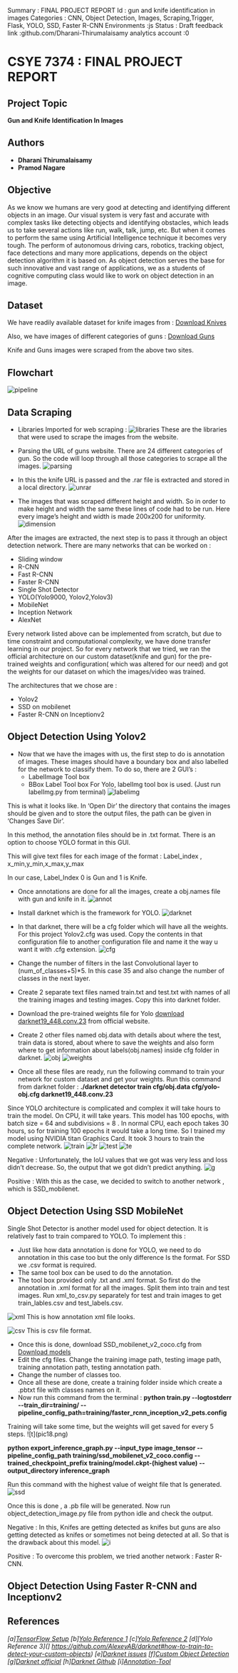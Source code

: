 Summary : FINAL PROJECT REPORT 
Id : gun and knife identification in images 
Categories : CNN, Object Detection, Images, Scraping,Trigger, Flask, YOLO, SSD, Faster R-CNN
Environments :js 
Status : Draft
feedback link :github.com/Dharani-Thirumalaisamy
analytics account :0

# CSYE 7374 : FINAL PROJECT REPORT

## Project Topic
<b>Gun and Knife Identification In Images</b>

## Authors
* <b> Dharani Thirumalaisamy </b>
* <b> Pramod Nagare </b> 
 
## Objective 

As we know we humans are very good at detecting and identifying different objects in an image. 
Our visual system is very fast and accurate with complex tasks like detecting objects and identifying obstacles, 
which leads us to take several actions like run, walk, talk, jump, etc. 
But when it comes to perform the same using Artificial Intelligence technique it becomes very tough. 
The perform of autonomous driving cars, robotics, tracking object, face detections and many more applications, 
depends on the object detection algorithm it is based on. As object detection serves the base for such innovative and 
vast range of applications, we as a students of cognitive computing class would like to work on object detection in an image.

## Dataset 
We have readily available dataset for knife images from :
[Download Knives](http://kt.agh.edu.pl/matiolanski/KnivesImagesDatabase/) 

Also, we have images of different categories of guns :
[Download Guns](http://www.imfdb.org/wiki/Category:Gun)

Knife and Guns images were scraped from the above two sites. 

## Flowchart
![pipeline](pip.png)

## Data Scraping 
* Libraries Imported for web scraping :
![libraries](pic1.png)
These are the libraries that were used to scrape the images from the website. 

* Parsing the URL of guns website. 
There are 24 different categories of gun. So the code will loop through all those categories to scrape all the images. 
![parsing](pic2.png)

* In this the knife URL is passed and the .rar file is extracted and stored in a local directory.
![unrar](pic3.png)

* The images that was scraped different height and width. So in order to make height and width the same these lines of code had to be run. 
Here every image’s height and width is made 200x200 for uniformity. 
![dimension](pic4.png)

After the images are extracted, the next step is to pass it through an object detection network. 
There are many networks that can be worked on :
* Sliding window
* R-CNN
* Fast R-CNN
* Faster R-CNN
* Single Shot Detector
* YOLO(Yolo9000, Yolov2,Yolov3)
* MobileNet
* Inception Network
* AlexNet

Every network listed above can be implemented from scratch, but due to time constraint and computational complexity, we have done transfer learning in our project. 
So for every network that we tried, we ran the official architecture on our custom dataset(knife and gun) for the pre-trained weights and configuration( which was altered for our need) and got the weights for our dataset on which the images/video was trained. 

The architectures that we chose are :
* Yolov2 
* SSD on mobilenet 
* Faster R-CNN on Inceptionv2 

## Object Detection Using Yolov2

*	Now that we have the images with us, the first step to do is annotation of images. These images should have a boundary box and also labelled for the network to classify them. To do so, there are 2 GUI’s : 
    *	LabelImage Tool box 
    *	BBox Label Tool box
For Yolo, labelImg tool box is used.
(Just run labelImg.py from terminal)
![labelimg](pic5.png)

This is what it looks like. 
In ‘Open Dir’ the directory that contains the images should be given and to store the output files, the path can be given in ‘Changes Save Dir’.

In this method, the annotation files should be in .txt format. There is an option to choose YOLO format in this GUI. 

This will give text files for each image of the format :
Label_index , x_min,y_min,x_max,y_max

In our case, Label_Index 0 is Gun and 1 is Knife.

* Once annotations are done for all the images, create a obj.names file with gun and knife in it. 
![annot](pic6.png)

* Install darknet which is the framework for YOLO. 
![darknet](pic7.png)

* In that darknet, there will be a cfg folder which will have all the weights. 
For this project Yolov2.cfg was used. Copy the contents in that configuration file to another configuration file and 
name it the way u want it with .cfg extension.
![cfg](pic8.png)

* Change the number of filters in the last Convolutional layer to (num_of_classes+5)*5. 
In this case 35 and also change the number of classes in the next layer. 

* Create 2 separate text files named train.txt and test.txt with names of all the training images and testing  images. Copy this into darknet folder. 

* Download the pre-trained weights file for Yolo [download darknet19_448.conv.23](https://pjreddie.com/darknet/yolov2/) from official website. 

* Create 2 other files named obj.data with details about where the test, train data is stored, about where to save the weights and also form 
where to get information about labels(obj.names) inside cfg folder in darknet. 
![obj](pic9.png)
![weights](pic10.png)

* Once all these files are ready, run the following command to train your network for custom dataset and get your weights. 
Run this command from darknet folder :
<b> ./darknet detector train cfg/obj.data cfg/yolo-obj.cfg darknet19_448.conv.23 </b>

Since YOLO architecture is complicated and complex it will take hours to train the model. 
On CPU, it will take years. This model has 100 epochs, with batch size = 64 and subdivisions  = 8 . 
In normal CPU, each epoch takes 30 hours, so for training 100 epochs it would take a long time. 
So I trained my model using NVIDIA titan Graphics Card. It took 3 hours to train the complete network.
![train](pic11.png)
![tr](pic12.png)
![test](pic13.png)
![te](pic14.png)

Negative
: Unfortunately, the IoU values that we got was very less and loss didn’t decrease. So, the output that we got didn’t predict anything. 
![g](pic15.png)

Positive
: With this as the case, we decided to switch to another network , which is SSD_mobilenet. 

## Object Detection Using SSD MobileNet 

Single Shot Detector is another model used for object detection. It is relatively fast to train compared to YOLO. 
To implement this :
*	Just like how data annotation is done for YOLO, we need to do annotation in this case too but the only difference Is the format. 
For SSD we .csv format is required. 
*	The same tool box can be used to do the annotation. 
*	The tool box provided only .txt and .xml format. So first do the annotation in .xml format for all the images. 
	Split them into train and test images. Run xml_to_csv.py separately for test and train images to get train_lables.csv and test_labels.csv.
	
![xml](pic16.png)
This is how annotation xml file looks. 

![csv](pic17.png)
This is csv file format. 

*	Once this is done, download SSD_mobilenet_v2_coco.cfg from [Download models](https://github.com/tensorflow/models/blob/master/research/object_detection/g3doc/detection_model_zoo.md) 
*	Edit the cfg files. Change the training image path, testing image path, training annotation path, testing annotation path. 
*	Change the number of classes too. 
*	Once all these are done, create a training folder inside which create a .pbtxt file with classes names on it. 
*	Now run this command from the terminal :
<b>python train.py --logtostderr --train_dir=training/ --pipeline_config_path=training/faster_rcnn_inception_v2_pets.config
</b>
Training will take some time, but the weights will get saved for every 5 steps.
![t](pic18.png)

<b> python export_inference_graph.py --input_type image_tensor 
								 --pipeline_config_path training/ssd_mobilenet_v2_coco.config 
								 --trained_checkpoint_prefix training/model.ckpt-(highest value) 
								 --output_directory inference_graph
</b>

Run this command with the highest value of weight file that Is generated. 
![ssd](pic19.png)

Once this is done , a .pb file will be generated. Now run object_detection_image.py file from python idle and check the output.

Negative
: In this, Knifes are getting detected as knifes but guns are also getting detected as knifes or sometimes not being detected at all. 
  So that is the drawback about this model. 
![i](pic20.png)
  
Positive
: To overcome this problem, we tried another network : Faster R-CNN. 

## Object Detection Using Faster R-CNN and Inceptionv2

## References 
<i>[a][TensorFlow Setup](https://github.com/EdjeElectronics/TensorFlow-Object-Detection-API-Tutorial-Train-Multiple-Objects-Windows-10#appendix-common-errors)
[b][Yolo Reference 1](https://www.arunponnusamy.com/yolo-object-detection-opencv-python.html)
[c][Yolo Reference 2](https://github.com/ManivannanMurugavel/YOLO-Annotation-Tool)
[d][Yolo Reference 3](] https://github.com/AlexeyAB/darknet#how-to-train-to-detect-your-custom-objects)
[e][Darknet issues](https://github.com/pjreddie/darknet/issues/382)
[f][Custom Object Detection](https://medium.com/coinmonks/detecting-custom-objects-in-images-video-using-yolo-with-darkflow-1ff119fa002f)
[g][Darknet official](https://pjreddie.com/darknet/)
[h][Darknet Github](https://medium.com/coinmonks/detecting-custom-objects-in-images-video-using-yolo-with-darkflow-1ff119fa002f)
[i][Annotation-Tool](https://github.com/tzutalin/labelImg)</i>

